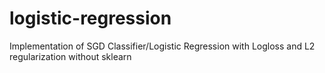# logistic-regression
Implementation of SGD Classifier/Logistic Regression with Logloss and L2 regularization without sklearn
